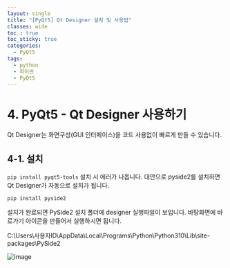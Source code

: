 ```yaml
---
layout: single
title: "[PyQt5] Qt Designer 설치 및 사용법"
classes: wide
toc : true
toc_sticky: true
categories:
  - PyQt5
tags:
  - python
  - 파이썬
  - PyQt5
---
```


# 4. PyQt5 - Qt Designer 사용하기

Qt Designer는 화면구성(GUI 인터페이스)을 코드 사용없이 빠르게 만들 수 있습니다. 

## 4-1. 설치

`pip install pyqt5-tools` 설치 시 에러가 나옵니다. 대안으로 pyside2를 설치하면 Qt Designer가 자동으로 설치가 됩니다.
```
pip install pyside2
```
설치가 완료되면 PySide2 설치 폴더에 designer 실행파일이 보입니다. 바탕화면에 바로가기 아이콘을 만들어서 실행하시면 됩니다.

C:\Users\사용자ID\AppData\Local\Programs\Python\Python310\Lib\site-packages\PySide2

![image](https://user-images.githubusercontent.com/47412229/196629259-5e39f257-c0aa-4758-9ff5-467f16fa5b41.png)
